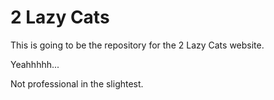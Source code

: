 2 Lazy Cats
===========

This is going to be the repository for the 2 Lazy Cats website.

Yeahhhhh...

Not professional in the slightest.



